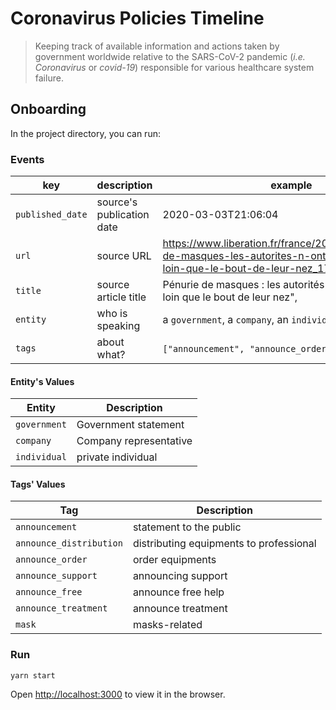 # Coronavirus Policies Timeline

> Keeping track of available information and actions taken by government worldwide relative to the SARS-CoV-2 pandemic (_i.e._ _Coronavirus_ or _covid-19_) responsible for various healthcare system failure.

## Onboarding

In the project directory, you can run:

### Events

| key | description | example
| --- | --- | --- |
`published_date` | source's publication date |  2020-03-03T21:06:04
`url` | source URL |  https://www.liberation.fr/france/2020/03/03/penurie-de-masques-les-autorites-n-ont-pas-vu-plus-loin-que-le-bout-de-leur-nez_1780489",
`title` | source article title |  Pénurie de masques : les autorités n’ont pas vu plus loin que le bout de leur nez",
`entity` | who is speaking | a `government`, a `company`, an `individual`, etc.
`tags` | about what? |  `["announcement", "announce_order", "mask"]`, etc.

#### Entity's Values


| Entity | Description |
| --- | --- |
`government` | Government statement | French goverment, local state or their representative
`company` | Company representative | Dyson, Google, etc.
`individual` | private individual 

#### Tags' Values

| Tag | Description |
| --- | --- |
`announcement` | statement to the public 
`announce_distribution` | distributing equipments to professional
`announce_order` | order equipments
`announce_support` | announcing support
`announce_free` | announce free help
`announce_treatment` | announce treatment 
`mask` | masks-related


### Run

    yarn start
<!-- make serve-backend
make serve-frontend -->

Open [http://localhost:3000](http://localhost:3000) to view it in the browser.
